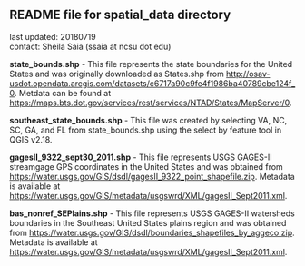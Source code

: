 ## README file for spatial\_data directory ##

last updated: 20180719<br/>
contact: Sheila Saia (ssaia at ncsu dot edu)

**state_bounds.shp** - This file represents the state boundaries for the United States and was originally downloaded as States.shp from http://osav-usdot.opendata.arcgis.com/datasets/c6717a90c9fe4f1986ba40789cbe124f_0. Metdata can be found at https://maps.bts.dot.gov/services/rest/services/NTAD/States/MapServer/0.

**southeast_state_bounds.shp** - This file was created by selecting VA, NC, SC, GA, and FL from state_bounds.shp using the select by feature tool in QGIS v2.18.

**gagesII_9322_sept30_2011.shp** - This file represents USGS GAGES-II streamgage GPS coordinates in the United States and was obtained from https://water.usgs.gov/GIS/dsdl/gagesII_9322_point_shapefile.zip. Metadata is available at https://water.usgs.gov/GIS/metadata/usgswrd/XML/gagesII_Sept2011.xml.

**bas_nonref_SEPlains.shp** - This file represents USGS GAGES-II watersheds boundaries in the Southeast United States plains region and was obtained from https://water.usgs.gov/GIS/dsdl/boundaries_shapefiles_by_aggeco.zip. Metadata is available at https://water.usgs.gov/GIS/metadata/usgswrd/XML/gagesII_Sept2011.xml.
